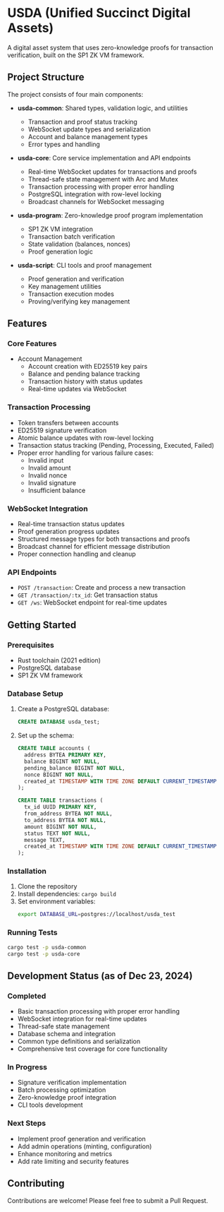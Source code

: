 # USDA (Unified Succinct Digital Assets)

A digital asset system that uses zero-knowledge proofs for transaction verification, built on the SP1 ZK VM framework.

## Project Structure

The project consists of four main components:

- **usda-common**: Shared types, validation logic, and utilities
  - Transaction and proof status tracking
  - WebSocket update types and serialization
  - Account and balance management types
  - Error types and handling

- **usda-core**: Core service implementation and API endpoints
  - Real-time WebSocket updates for transactions and proofs
  - Thread-safe state management with Arc and Mutex
  - Transaction processing with proper error handling
  - PostgreSQL integration with row-level locking
  - Broadcast channels for WebSocket messaging

- **usda-program**: Zero-knowledge proof program implementation
  - SP1 ZK VM integration
  - Transaction batch verification
  - State validation (balances, nonces)
  - Proof generation logic

- **usda-script**: CLI tools and proof management
  - Proof generation and verification
  - Key management utilities
  - Transaction execution modes
  - Proving/verifying key management

## Features

### Core Features
- Account Management
  - Account creation with ED25519 key pairs
  - Balance and pending balance tracking
  - Transaction history with status updates
  - Real-time updates via WebSocket

### Transaction Processing
- Token transfers between accounts
- ED25519 signature verification
- Atomic balance updates with row-level locking
- Transaction status tracking (Pending, Processing, Executed, Failed)
- Proper error handling for various failure cases:
  - Invalid input
  - Invalid amount
  - Invalid nonce
  - Invalid signature
  - Insufficient balance

### WebSocket Integration
- Real-time transaction status updates
- Proof generation progress updates
- Structured message types for both transactions and proofs
- Broadcast channel for efficient message distribution
- Proper connection handling and cleanup

### API Endpoints
- `POST /transaction`: Create and process a new transaction
- `GET /transaction/:tx_id`: Get transaction status
- `GET /ws`: WebSocket endpoint for real-time updates

## Getting Started

### Prerequisites
- Rust toolchain (2021 edition)
- PostgreSQL database
- SP1 ZK VM framework

### Database Setup
1. Create a PostgreSQL database:
   ```sql
   CREATE DATABASE usda_test;
   ```

2. Set up the schema:
   ```sql
   CREATE TABLE accounts (
     address BYTEA PRIMARY KEY,
     balance BIGINT NOT NULL,
     pending_balance BIGINT NOT NULL,
     nonce BIGINT NOT NULL,
     created_at TIMESTAMP WITH TIME ZONE DEFAULT CURRENT_TIMESTAMP
   );

   CREATE TABLE transactions (
     tx_id UUID PRIMARY KEY,
     from_address BYTEA NOT NULL,
     to_address BYTEA NOT NULL,
     amount BIGINT NOT NULL,
     status TEXT NOT NULL,
     message TEXT,
     created_at TIMESTAMP WITH TIME ZONE DEFAULT CURRENT_TIMESTAMP
   );
   ```

### Installation
1. Clone the repository
2. Install dependencies: `cargo build`
3. Set environment variables:
   ```bash
   export DATABASE_URL=postgres://localhost/usda_test
   ```

### Running Tests
```bash
cargo test -p usda-common
cargo test -p usda-core
```

## Development Status (as of Dec 23, 2024)

### Completed
- Basic transaction processing with proper error handling
- WebSocket integration for real-time updates
- Thread-safe state management
- Database schema and integration
- Common type definitions and serialization
- Comprehensive test coverage for core functionality

### In Progress
- Signature verification implementation
- Batch processing optimization
- Zero-knowledge proof integration
- CLI tools development

### Next Steps
- Implement proof generation and verification
- Add admin operations (minting, configuration)
- Enhance monitoring and metrics
- Add rate limiting and security features

## Contributing
Contributions are welcome! Please feel free to submit a Pull Request.
